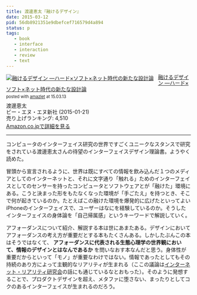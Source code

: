 ```yaml
---
title: 渡邊恵太『融けるデザイン』
date: 2015-03-12
pid: 56db8921351e9dbefcef716579d4a894
status: p
tags:
   - book
   - interface
   - interaction
   - review
   - text
---
```


<div class="amazlet-box" style="margin-bottom:0px;"><div class="amazlet-image" style="float:left;margin:0px 12px 1px 0px;"><a href="http://www.amazon.co.jp/exec/obidos/ASIN/4861009383/dotimpact-22/ref=nosim/" name="amazletlink" target="_blank"><img src="http://ecx.images-amazon.com/images/I/41AgS62PXgL._SL160_.jpg" alt="融けるデザイン ―ハード×ソフト×ネット時代の新たな設計論" style="border: none;" /></a></div><div class="amazlet-info" style="line-height:120%; margin-bottom: 10px"><div class="amazlet-name" style="margin-bottom:10px;line-height:120%"><a href="http://www.amazon.co.jp/exec/obidos/ASIN/4861009383/dotimpact-22/ref=nosim/" name="amazletlink" target="_blank">融けるデザイン ―ハード×ソフト×ネット時代の新たな設計論</a><div class="amazlet-powered-date" style="font-size:80%;margin-top:5px;line-height:120%">posted with <a href="http://www.amazlet.com/" title="amazlet" target="_blank">amazlet</a> at 15.03.13</div></div><div class="amazlet-detail">渡邊恵太 <br />ビー・エヌ・エヌ新社 (2015-01-21)<br />売り上げランキング: 4,510<br /></div><div class="amazlet-sub-info" style="float: left;"><div class="amazlet-link" style="margin-top: 5px"><a href="http://www.amazon.co.jp/exec/obidos/ASIN/4861009383/dotimpact-22/ref=nosim/" name="amazletlink" target="_blank">Amazon.co.jpで詳細を見る</a></div></div></div><div class="amazlet-footer" style="clear: left"></div></div>

---- 

コンピュータのインターフェイス研究の世界ですごくユニークなスタンスで研究をされている渡邊恵太さんの待望のインターフェイスデザイン理論書。ようやく読めた。

冒頭から宣言されるように、世界は既にすべての情報を飲み込んだ１つのメディアとしてのインターネットと、それに文字通り「触れる」ためのインターフェイスとしてのセンサーを持ったコンピュータとソフトウェアとが「融けた」環境にある。こうと決まった形をもたなくなった環境が「手ごたえ」を持つとき、そこで何が起きているのか。たとえばこの融けた環境を爆発的に広げたといってよいiPhoneのインターフェイスで、ユーザーはなにを経験しているのか。そうしたインターフェイスの身体論を「自己帰属感」というキーワードで解説していく。

アフォーダンスについて紹介、解説する本は世にあまたある。デザインにおいてアフォーダンスの考え方が重要だとする本もたくさんある。しかしたぶんこの本はそうではなくて、 **アフォーダンスに代表される生態心理学の世界観において、情報のデザインとはなんであるか** を問いなおす本なんだと思う。身体性が重要だからといって「モノ」が重要なわけではない。情報であったとしてもその持続のあり方によって主観的なリアリティが生まれる（ここの議論は[インターネット・リアリティ研究会][1]の話にも通じているなとおもった）。そのように発想することで、プロダクトデザインを超え、メタファに堕さない、まったりとしてコクのあるインターフェイスが生まれるのだろう。

[1]:	http://www.ntticc.or.jp/Exhibition/2012/Internet_Reality/index_j.html